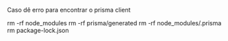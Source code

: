 Caso dê erro para encontrar o prisma client

rm -rf node_modules
rm -rf prisma/generated
rm -rf node_modules/.prisma
rm package-lock.json

